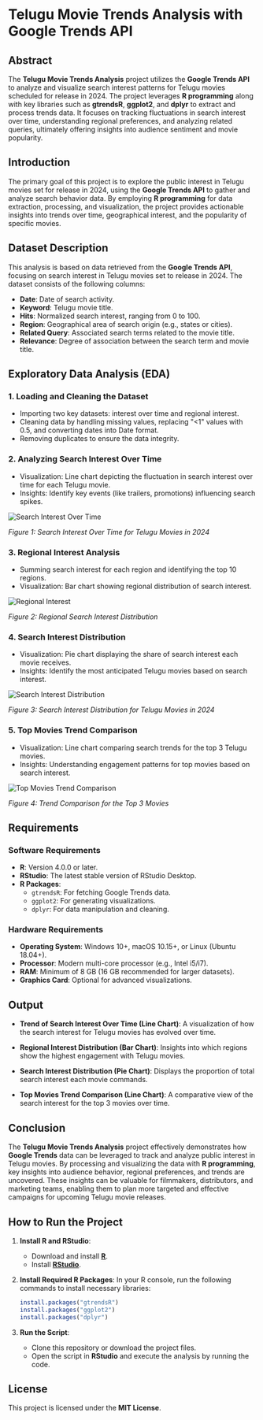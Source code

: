 # Telugu Movie Trends Analysis with Google Trends API

## Abstract

The **Telugu Movie Trends Analysis** project utilizes the **Google Trends API** to analyze and visualize search interest patterns for Telugu movies scheduled for release in 2024. The project leverages **R programming** along with key libraries such as **gtrendsR**, **ggplot2**, and **dplyr** to extract and process trends data. It focuses on tracking fluctuations in search interest over time, understanding regional preferences, and analyzing related queries, ultimately offering insights into audience sentiment and movie popularity.

## Introduction

The primary goal of this project is to explore the public interest in Telugu movies set for release in 2024, using the **Google Trends API** to gather and analyze search behavior data. By employing **R programming** for data extraction, processing, and visualization, the project provides actionable insights into trends over time, geographical interest, and the popularity of specific movies.

## Dataset Description

This analysis is based on data retrieved from the **Google Trends API**, focusing on search interest in Telugu movies set to release in 2024. The dataset consists of the following columns:

- **Date**: Date of search activity.
- **Keyword**: Telugu movie title.
- **Hits**: Normalized search interest, ranging from 0 to 100.
- **Region**: Geographical area of search origin (e.g., states or cities).
- **Related Query**: Associated search terms related to the movie title.
- **Relevance**: Degree of association between the search term and movie title.

## Exploratory Data Analysis (EDA)

### 1. Loading and Cleaning the Dataset  
   - Importing two key datasets: interest over time and regional interest.
   - Cleaning data by handling missing values, replacing "<1" values with 0.5, and converting dates into Date format.
   - Removing duplicates to ensure the data integrity.

### 2. Analyzing Search Interest Over Time  
   - Visualization: Line chart depicting the fluctuation in search interest over time for each Telugu movie.
   - Insights: Identify key events (like trailers, promotions) influencing search spikes.

   ![Search Interest Over Time](https://github.com/user-attachments/assets/53a258d2-9e28-4dc9-a311-1255eedeef9a)

   *Figure 1: Search Interest Over Time for Telugu Movies in 2024*

### 3. Regional Interest Analysis  
   - Summing search interest for each region and identifying the top 10 regions.
   - Visualization: Bar chart showing regional distribution of search interest.
 
   ![Regional Interest](https://github.com/user-attachments/assets/44bcd8e1-0f04-4007-8072-3f098bcf8ec6)

   *Figure 2: Regional Search Interest Distribution*

### 4. Search Interest Distribution  
   - Visualization: Pie chart displaying the share of search interest each movie receives.
   - Insights: Identify the most anticipated Telugu movies based on search interest.
 
   ![Search Interest Distribution](https://github.com/user-attachments/assets/8e2901a3-9b19-4360-b4cf-9ca630288c56)

   *Figure 3: Search Interest Distribution for Telugu Movies in 2024*

### 5. Top Movies Trend Comparison  
   - Visualization: Line chart comparing search trends for the top 3 Telugu movies.
   - Insights: Understanding engagement patterns for top movies based on search interest.
 
   ![Top Movies Trend Comparison](https://github.com/user-attachments/assets/bfb5388c-7323-4971-9730-ce9d877bb020)

   *Figure 4: Trend Comparison for the Top 3 Movies*

## Requirements

### Software Requirements

- **R**: Version 4.0.0 or later.
- **RStudio**: The latest stable version of RStudio Desktop.
- **R Packages**:
  - `gtrendsR`: For fetching Google Trends data.
  - `ggplot2`: For generating visualizations.
  - `dplyr`: For data manipulation and cleaning.

### Hardware Requirements

- **Operating System**: Windows 10+, macOS 10.15+, or Linux (Ubuntu 18.04+).
- **Processor**: Modern multi-core processor (e.g., Intel i5/i7).
- **RAM**: Minimum of 8 GB (16 GB recommended for larger datasets).
- **Graphics Card**: Optional for advanced visualizations.

## Output

- **Trend of Search Interest Over Time (Line Chart)**: A visualization of how the search interest for Telugu movies has evolved over time.

- **Regional Interest Distribution (Bar Chart)**: Insights into which regions show the highest engagement with Telugu movies.

- **Search Interest Distribution (Pie Chart)**: Displays the proportion of total search interest each movie commands.

- **Top Movies Trend Comparison (Line Chart)**: A comparative view of the search interest for the top 3 movies over time.

## Conclusion

The **Telugu Movie Trends Analysis** project effectively demonstrates how **Google Trends** data can be leveraged to track and analyze public interest in Telugu movies. By processing and visualizing the data with **R programming**, key insights into audience behavior, regional preferences, and trends are uncovered. These insights can be valuable for filmmakers, distributors, and marketing teams, enabling them to plan more targeted and effective campaigns for upcoming Telugu movie releases.

## How to Run the Project

1. **Install R and RStudio**:
   - Download and install **[R](https://cran.r-project.org/mirrors.html)**.
   - Install **[RStudio](https://posit.co/products/rstudio/download/)**.

2. **Install Required R Packages**:
   In your R console, run the following commands to install necessary libraries:
   ```R
   install.packages("gtrendsR")
   install.packages("ggplot2")
   install.packages("dplyr")
   ```

3. **Run the Script**:
   - Clone this repository or download the project files.
   - Open the script in **RStudio** and execute the analysis by running the code.

## License

This project is licensed under the **MIT License**.
